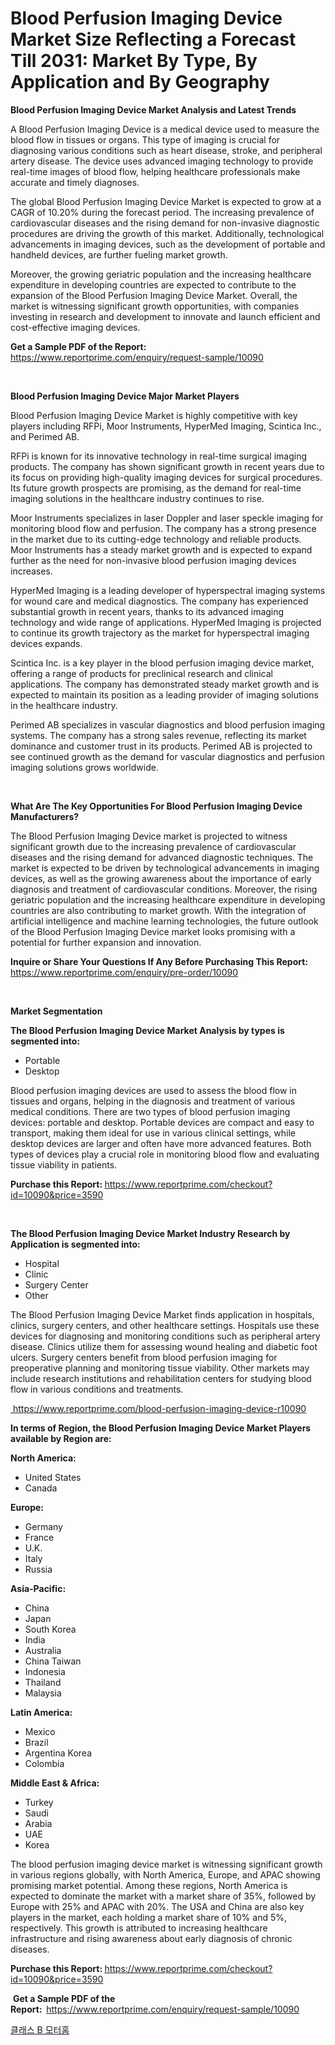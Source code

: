 <p><h1>Blood Perfusion Imaging Device Market Size Reflecting a Forecast Till 2031: Market By Type, By Application and By Geography</h1></p><p><strong>Blood Perfusion Imaging Device Market Analysis and Latest Trends</strong></p>
<p><p>A Blood Perfusion Imaging Device is a medical device used to measure the blood flow in tissues or organs. This type of imaging is crucial for diagnosing various conditions such as heart disease, stroke, and peripheral artery disease. The device uses advanced imaging technology to provide real-time images of blood flow, helping healthcare professionals make accurate and timely diagnoses.</p><p>The global Blood Perfusion Imaging Device Market is expected to grow at a CAGR of 10.20% during the forecast period. The increasing prevalence of cardiovascular diseases and the rising demand for non-invasive diagnostic procedures are driving the growth of this market. Additionally, technological advancements in imaging devices, such as the development of portable and handheld devices, are further fueling market growth.</p><p>Moreover, the growing geriatric population and the increasing healthcare expenditure in developing countries are expected to contribute to the expansion of the Blood Perfusion Imaging Device Market. Overall, the market is witnessing significant growth opportunities, with companies investing in research and development to innovate and launch efficient and cost-effective imaging devices.</p></p>
<p><strong>Get a Sample PDF of the Report:&nbsp;</strong> <a href="https://www.reportprime.com/enquiry/request-sample/10090">https://www.reportprime.com/enquiry/request-sample/10090</a></p>
<p>&nbsp;</p>
<p><strong>Blood Perfusion Imaging Device Major Market Players</strong></p>
<p><p>Blood Perfusion Imaging Device Market is highly competitive with key players including RFPi, Moor Instruments, HyperMed Imaging, Scintica Inc., and Perimed AB.</p><p>RFPi is known for its innovative technology in real-time surgical imaging products. The company has shown significant growth in recent years due to its focus on providing high-quality imaging devices for surgical procedures. Its future growth prospects are promising, as the demand for real-time imaging solutions in the healthcare industry continues to rise.</p><p>Moor Instruments specializes in laser Doppler and laser speckle imaging for monitoring blood flow and perfusion. The company has a strong presence in the market due to its cutting-edge technology and reliable products. Moor Instruments has a steady market growth and is expected to expand further as the need for non-invasive blood perfusion imaging devices increases.</p><p>HyperMed Imaging is a leading developer of hyperspectral imaging systems for wound care and medical diagnostics. The company has experienced substantial growth in recent years, thanks to its advanced imaging technology and wide range of applications. HyperMed Imaging is projected to continue its growth trajectory as the market for hyperspectral imaging devices expands.</p><p>Scintica Inc. is a key player in the blood perfusion imaging device market, offering a range of products for preclinical research and clinical applications. The company has demonstrated steady market growth and is expected to maintain its position as a leading provider of imaging solutions in the healthcare industry.</p><p>Perimed AB specializes in vascular diagnostics and blood perfusion imaging systems. The company has a strong sales revenue, reflecting its market dominance and customer trust in its products. Perimed AB is projected to see continued growth as the demand for vascular diagnostics and perfusion imaging solutions grows worldwide.</p></p>
<p>&nbsp;</p>
<p><strong>What Are The Key Opportunities For Blood Perfusion Imaging Device Manufacturers?</strong></p>
<p><p>The Blood Perfusion Imaging Device market is projected to witness significant growth due to the increasing prevalence of cardiovascular diseases and the rising demand for advanced diagnostic techniques. The market is expected to be driven by technological advancements in imaging devices, as well as the growing awareness about the importance of early diagnosis and treatment of cardiovascular conditions. Moreover, the rising geriatric population and the increasing healthcare expenditure in developing countries are also contributing to market growth. With the integration of artificial intelligence and machine learning technologies, the future outlook of the Blood Perfusion Imaging Device market looks promising with a potential for further expansion and innovation.</p></p>
<p><strong>Inquire or Share Your Questions If Any Before Purchasing This Report:</strong> <a href="https://www.reportprime.com/enquiry/pre-order/10090">https://www.reportprime.com/enquiry/pre-order/10090</a></p>
<p>&nbsp;</p>
<p><strong>Market Segmentation</strong></p>
<p><strong>The Blood Perfusion Imaging Device Market Analysis by types is segmented into:</strong></p>
<p><ul><li>Portable</li><li>Desktop</li></ul></p>
<p><p>Blood perfusion imaging devices are used to assess the blood flow in tissues and organs, helping in the diagnosis and treatment of various medical conditions. There are two types of blood perfusion imaging devices: portable and desktop. Portable devices are compact and easy to transport, making them ideal for use in various clinical settings, while desktop devices are larger and often have more advanced features. Both types of devices play a crucial role in monitoring blood flow and evaluating tissue viability in patients.</p></p>
<p><strong>Purchase this Report:&nbsp;</strong><a href="https://www.reportprime.com/checkout?id=10090&price=3590">https://www.reportprime.com/checkout?id=10090&price=3590</a></p>
<p>&nbsp;</p>
<p><strong>The Blood Perfusion Imaging Device Market Industry Research by Application is segmented into:</strong></p>
<p><ul><li>Hospital</li><li>Clinic</li><li>Surgery Center</li><li>Other</li></ul></p>
<p><p>The Blood Perfusion Imaging Device Market finds application in hospitals, clinics, surgery centers, and other healthcare settings. Hospitals use these devices for diagnosing and monitoring conditions such as peripheral artery disease. Clinics utilize them for assessing wound healing and diabetic foot ulcers. Surgery centers benefit from blood perfusion imaging for preoperative planning and monitoring tissue viability. Other markets may include research institutions and rehabilitation centers for studying blood flow in various conditions and treatments.</p></p>
<p><a href="https://www.reportprime.com/blood-perfusion-imaging-device-r10090">&nbsp;https://www.reportprime.com/blood-perfusion-imaging-device-r10090</a></p>
<p><strong>In terms of Region, the Blood Perfusion Imaging Device Market Players available by Region are:</strong></p>
<p>
    <p> <strong> North America: </strong>
        <ul>
            <li>United States</li>
            <li>Canada</li>
        </ul>
        </p> 
    <p> <strong> Europe: </strong>
        <ul>
            <li>Germany</li>
            <li>France</li>
            <li>U.K.</li>
            <li>Italy</li>
            <li>Russia</li>
        </ul>
        </p> 
    <p> <strong> Asia-Pacific: </strong>
        <ul>
            <li>China</li>
            <li>Japan</li>
            <li>South Korea</li>
            <li>India</li>
            <li>Australia</li>
            <li>China Taiwan</li>
            <li>Indonesia</li>
            <li>Thailand</li>
            <li>Malaysia</li>
        </ul>
        </p> 
    <p> <strong> Latin America: </strong>
        <ul>
            <li>Mexico</li>
            <li>Brazil</li>
            <li>Argentina Korea</li>
            <li>Colombia</li>
        </ul>
        </p> 
    <p> <strong> Middle East & Africa: </strong>
        <ul>
            <li>Turkey</li>
            <li>Saudi</li>
            <li>Arabia</li>
            <li>UAE</li>
            <li>Korea</li>
        </ul>
    </p>
    </p>
<p><p>The blood perfusion imaging device market is witnessing significant growth in various regions globally, with North America, Europe, and APAC showing promising market potential. Among these regions, North America is expected to dominate the market with a market share of 35%, followed by Europe with 25% and APAC with 20%. The USA and China are also key players in the market, each holding a market share of 10% and 5%, respectively. This growth is attributed to increasing healthcare infrastructure and rising awareness about early diagnosis of chronic diseases.</p></p>
<p><strong>Purchase this Report: </strong><a href="https://www.reportprime.com/checkout?id=10090&price=3590">https://www.reportprime.com/checkout?id=10090&price=3590</a></p>
<p>&nbsp;<strong>Get a Sample PDF of the Report:&nbsp;&nbsp;</strong><a href="https://www.reportprime.com/enquiry/request-sample/10090">https://www.reportprime.com/enquiry/request-sample/10090</a></p>
<p><strong></strong></p>
<p><p><a href="https://github.com/lzrvbyqzftro57/Market-Research-Report-List-1/blob/main/173059121669.md">클래스 B 모터홈</a></p></p>